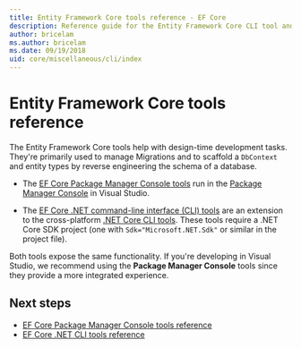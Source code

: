 ```yaml
---
title: Entity Framework Core tools reference - EF Core
description: Reference guide for the Entity Framework Core CLI tool and the Visual Studio Package Manager Console
author: bricelam
ms.author: bricelam
ms.date: 09/19/2018
uid: core/miscellaneous/cli/index
---
```


# Entity Framework Core tools reference

The Entity Framework Core tools help with design-time development tasks. They're primarily used to manage Migrations and to scaffold a
`DbContext` and entity types by reverse engineering the schema of a database.

* The [EF Core Package Manager Console tools](xref:core/miscellaneous/cli/powershell) run in
the [Package Manager Console](/nuget/tools/package-manager-console) in Visual Studio.

* The [EF Core .NET command-line interface (CLI) tools](xref:core/miscellaneous/cli/dotnet) are an extension to the cross-platform [.NET Core CLI tools](/dotnet/core/tools/). These tools require a .NET Core SDK project (one with `Sdk="Microsoft.NET.Sdk"` or similar in the project file).

Both tools expose the same functionality. If you're developing in Visual Studio, we recommend using the **Package Manager Console** tools since
they provide a more integrated experience.

## Next steps

* [EF Core Package Manager Console tools reference](xref:core/miscellaneous/cli/powershell)
* [EF Core .NET CLI tools reference](xref:core/miscellaneous/cli/dotnet)
